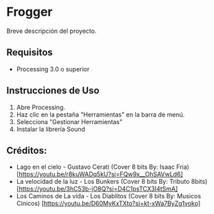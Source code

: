 # Frogger 

Breve descripción del proyecto.

## Requisitos

- Processing 3.0 o superior

## Instrucciones de Uso

1. Abre Processing.
2. Haz clic en la pestaña "Herramientas" en la barra de menú.
3. Selecciona "Gestionar Herramientas"
4. Instalar la librería Sound

## Créditos:

- Lago en el cielo - Gustavo Cerati (Cover 8 bits By: Isaac Fria) [https://youtu.be/r8kuWADq5kU?si=FQw9x__OhSAVwLd6]
- La velocidad de la luz - Los Bunkers (Cover 8 bits By: Tributo 8bits) [https://youtu.be/3hC53b-jO8Q?si=D4C1psTCX3I4tSmA]
- Los Caminos de La vida - Los Diablitos (Cover 8 bits By: Musicos Cinicos) [https://youtu.be/D60MyKxTXto?si=kt-xWa7ByZg1voko]

